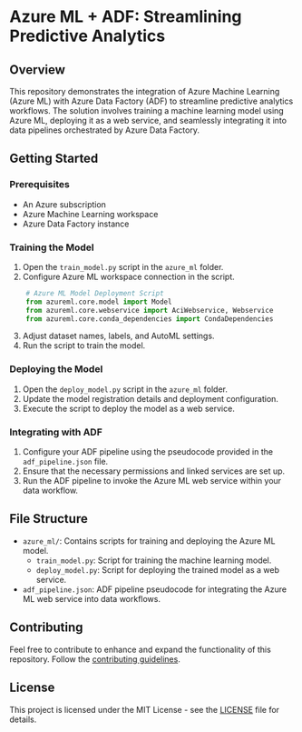 # Azure ML + ADF: Streamlining Predictive Analytics

## Overview

This repository demonstrates the integration of Azure Machine Learning (Azure ML) with Azure Data Factory (ADF) to streamline predictive analytics workflows. The solution involves training a machine learning model using Azure ML, deploying it as a web service, and seamlessly integrating it into data pipelines orchestrated by Azure Data Factory.

## Getting Started

### Prerequisites

- An Azure subscription
- Azure Machine Learning workspace
- Azure Data Factory instance

### Training the Model

1. Open the `train_model.py` script in the `azure_ml` folder.
2. Configure Azure ML workspace connection in the script.
```python
    # Azure ML Model Deployment Script
	from azureml.core.model import Model
	from azureml.core.webservice import AciWebservice, Webservice
	from azureml.core.conda_dependencies import CondaDependencies
```

3. Adjust dataset names, labels, and AutoML settings.
4. Run the script to train the model.

### Deploying the Model

1. Open the `deploy_model.py` script in the `azure_ml` folder.
2. Update the model registration details and deployment configuration.
3. Execute the script to deploy the model as a web service.

### Integrating with ADF

1. Configure your ADF pipeline using the pseudocode provided in the `adf_pipeline.json` file.
2. Ensure that the necessary permissions and linked services are set up.
3. Run the ADF pipeline to invoke the Azure ML web service within your data workflow.

## File Structure

- `azure_ml/`: Contains scripts for training and deploying the Azure ML model.
  - `train_model.py`: Script for training the machine learning model.
  - `deploy_model.py`: Script for deploying the trained model as a web service.
- `adf_pipeline.json`: ADF pipeline pseudocode for integrating the Azure ML web service into data workflows.

## Contributing

Feel free to contribute to enhance and expand the functionality of this repository. Follow the [contributing guidelines](CONTRIBUTING.md).

## License

This project is licensed under the MIT License - see the [LICENSE](LICENSE) file for details.
